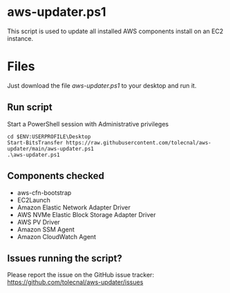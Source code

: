 # aws-updater.ps1

This script is used to update all installed AWS components install on an EC2 instance.

# Files

Just download the file *aws-updater.ps1*  to your desktop and run it.

## Run script

Start a PowerShell session with Administrative privileges

```
cd $ENV:USERPROFILE\Desktop
Start-BitsTransfer https://raw.githubusercontent.com/tolecnal/aws-updater/main/aws-updater.ps1
.\aws-updater.ps1
```

## Components checked

- aws-cfn-bootstrap
- EC2Launch
- Amazon Elastic Network Adapter Driver
- AWS NVMe Elastic Block Storage Adapter Driver
- AWS PV Driver
- Amazon SSM Agent
- Amazon CloudWatch Agent

## Issues running the script?

Please report the issue on the GitHub issue tracker: https://github.com/tolecnal/aws-updater/issues
